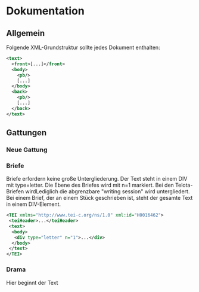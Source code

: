 # Dokumentation


## Allgemein


Folgende XML-Grundstruktur sollte jedes Dokument enthalten:

``` xml
<text>
  <front>[...]</front>
  <body>
    <pb/>
    [...]
  </body>
  <back>
    <pb/>
    [...]
  </back>
</text>
```


## Gattungen

### Neue Gattung

### Briefe


Briefe erfordern keine große Untergliederung. Der Text steht in einem DIV mit type=letter. Die Ebene des Briefes wird mit n=1 markiert. Bei den Telota-Briefen wirdLediglich die abgrenzbare "writing session" wird untergliedert. Bei einem Brief, der an einem Stück geschrieben ist, steht der gesamte Text in einem DIV-Element.

``` xml
<TEI xmlns="http://www.tei-c.org/ns/1.0" xml:id="H0016462">
 <teiHeader>...</teiHeader>
 <text>
  <body>
   <div type="letter" n="1">...</div>
  </body>
 </text>
</TEI>
```


### Drama


Hier beginnt der Text
